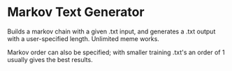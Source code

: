 # Markov Text Generator

Builds a markov chain with a given .txt input, and generates a .txt output with a user-specified length. Unlimited meme works.

Markov order can also be specified; with smaller training .txt's an order of 1 usually gives the best results.
